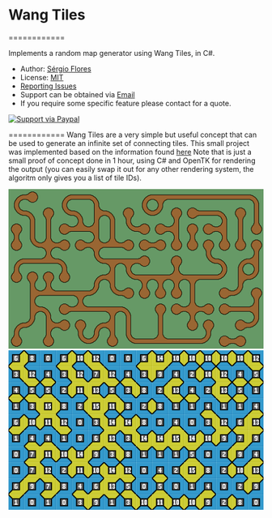 # Wang Tiles
============

Implements a random map generator using Wang Tiles, in C#.

* Author: [Sérgio Flores](https://github.com/relfos)
* License: [MIT](https://opensource.org/licenses/MIT)
* [Reporting Issues](https://github.com/relfos/WangTiles/issues)
* Support can be obtained via [Email](mailto:sergio.flores@lunarlabs.pt)
* If you require some specific feature please contact for a quote.

[![Support via Paypal](https://www.paypalobjects.com/en_US/i/btn/btn_donateCC_LG.gif)](https://www.paypal.com/cgi-bin/webscr?cmd=_s-xclick&hosted_button_id=MQ7UQ6V92PZ8L)

============
Wang Tiles are a very simple but useful concept that can be used to generate an infinite set of connecting tiles.
This small project was implemented based on the information found [here](http://s358455341.websitehome.co.uk/stagecast/wang/intro.html)
Note that is just a small proof of concept done in 1 hour, using C# and OpenTK for rendering the output (you can easily swap it out for any other rendering system, the algoritm only gives you a list of tile IDs).

![Sample Output](/wang1.png)
![Numbers Output](/wang2.png)
